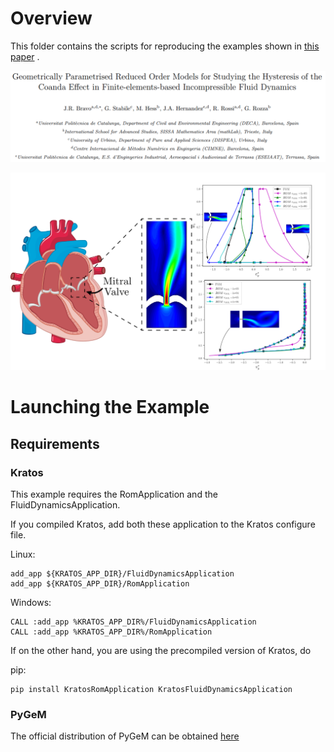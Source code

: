 # Overview

This folder contains the scripts for reproducing the examples shown in [this paper](https://arxiv.org/abs/2307.05227) .

![Alt Text](README_files/PAPER_title.png)

![Alt Text](README_files/GraphicalAbstract.png)



# Launching the Example

## Requirements

### Kratos

This example requires the RomApplication and the FluidDynamicsApplication.

If you compiled Kratos, add both these application to the Kratos configure file. 

Linux:
```shell
add_app ${KRATOS_APP_DIR}/FluidDynamicsApplication
add_app ${KRATOS_APP_DIR}/RomApplication
```

Windows:
```shell
CALL :add_app %KRATOS_APP_DIR%/FluidDynamicsApplication
CALL :add_app %KRATOS_APP_DIR%/RomApplication
```

If on the other hand, you are using the precompiled version of Kratos, do

pip:
```shell
pip install KratosRomApplication KratosFluidDynamicsApplication
```
### PyGeM

The official distribution of PyGeM can be obtained [here](https://github.com/mathLab/PyGeM)



